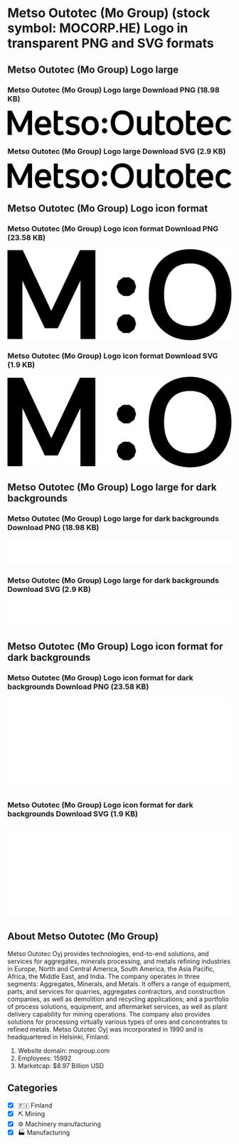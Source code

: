 # Metso Outotec (Mo Group) (stock symbol: MOCORP.HE) Logo in transparent PNG and SVG formats

## Metso Outotec (Mo Group) Logo large

### Metso Outotec (Mo Group) Logo large Download PNG (18.98 KB)

![Metso Outotec (Mo Group) Logo large Download PNG (18.98 KB)](/img/orig/MOCORP.HE_BIG-8ec278d8.png)

### Metso Outotec (Mo Group) Logo large Download SVG (2.9 KB)

![Metso Outotec (Mo Group) Logo large Download SVG (2.9 KB)](/img/orig/MOCORP.HE_BIG-00c40c0e.svg)

## Metso Outotec (Mo Group) Logo icon format

### Metso Outotec (Mo Group) Logo icon format Download PNG (23.58 KB)

![Metso Outotec (Mo Group) Logo icon format Download PNG (23.58 KB)](/img/orig/MOCORP.HE-37e9f3da.png)

### Metso Outotec (Mo Group) Logo icon format Download SVG (1.9 KB)

![Metso Outotec (Mo Group) Logo icon format Download SVG (1.9 KB)](/img/orig/MOCORP.HE-ca9faf12.svg)

## Metso Outotec (Mo Group) Logo large for dark backgrounds

### Metso Outotec (Mo Group) Logo large for dark backgrounds Download PNG (18.98 KB)

![Metso Outotec (Mo Group) Logo large for dark backgrounds Download PNG (18.98 KB)](/img/orig/MOCORP.HE_BIG.D-29c54655.png)

### Metso Outotec (Mo Group) Logo large for dark backgrounds Download SVG (2.9 KB)

![Metso Outotec (Mo Group) Logo large for dark backgrounds Download SVG (2.9 KB)](/img/orig/MOCORP.HE_BIG.D-3ccbe14f.svg)

## Metso Outotec (Mo Group) Logo icon format for dark backgrounds

### Metso Outotec (Mo Group) Logo icon format for dark backgrounds Download PNG (23.58 KB)

![Metso Outotec (Mo Group) Logo icon format for dark backgrounds Download PNG (23.58 KB)](/img/orig/MOCORP.HE.D-ba850bc8.png)

### Metso Outotec (Mo Group) Logo icon format for dark backgrounds Download SVG (1.9 KB)

![Metso Outotec (Mo Group) Logo icon format for dark backgrounds Download SVG (1.9 KB)](/img/orig/MOCORP.HE.D-984afe51.svg)

## About Metso Outotec (Mo Group)

Metso Outotec Oyj provides technologies, end-to-end solutions, and services for aggregates, minerals processing, and metals refining industries in Europe, North and Central America, South America, the Asia Pacific, Africa, the Middle East, and India. The company operates in three segments: Aggregates, Minerals, and Metals. It offers a range of equipment, parts, and services for quarries, aggregates contractors, and construction companies, as well as demolition and recycling applications; and a portfolio of process solutions, equipment, and aftermarket services, as well as plant delivery capability for mining operations. The company also provides solutions for processing virtually various types of ores and concentrates to refined metals. Metso Outotec Oyj was incorporated in 1990 and is headquartered in Helsinki, Finland.

1. Website domain: mogroup.com
2. Employees: 15992
3. Marketcap: $8.97 Billion USD


## Categories
- [x] 🇫🇮 Finland
- [x] ⛏️ Mining
- [x] ⚙️ Machinery manufacturing
- [x] 🏭 Manufacturing
